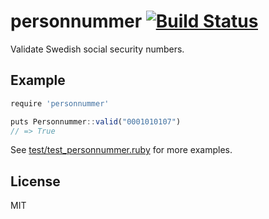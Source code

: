 # personnummer [![Build Status](https://secure.travis-ci.org/personnummer/ruby.png?branch=master)](http://travis-ci.org/personnummer/ruby)

Validate Swedish social security numbers.

## Example

```javascript
require 'personnummer'

puts Personnummer::valid("0001010107")
// => True
```

See [test/test_personnummer.ruby](test/test_personnummer.rb) for more examples.

## License

MIT